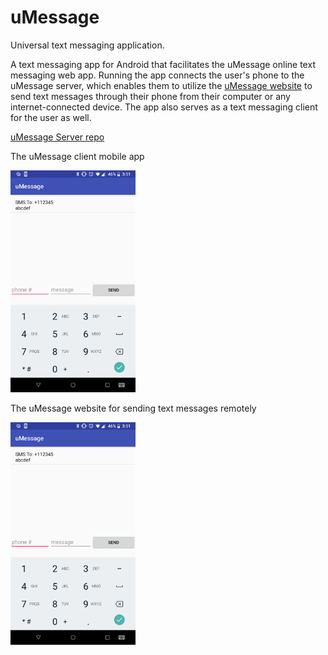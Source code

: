 # uMessage
Universal text messaging application.

A text messaging app for Android that facilitates the uMessage online text messaging web app. Running the app connects the user's phone to the uMessage server, which enables them to utilize the [uMessage website](https://simple-umessage-server.herokuapp.com/) to send text messages through their phone from their computer or any internet-connected device. The app also serves as a text messaging client for the user as well.

[uMessage Server repo](https://github.com/mrdanshih/uMessage-Server)

The uMessage client mobile app

<img src="screenshot.png" alt="0" width="200"/> 

The uMessage website for sending text messages remotely

<img src="screenshot.png" alt="0" width="200"/> 
